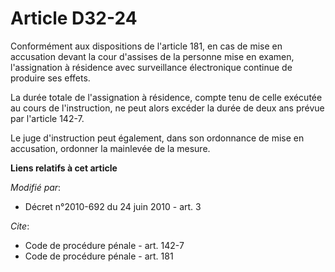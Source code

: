 # Article D32-24

Conformément aux dispositions de l'article 181, en cas de mise en accusation devant la cour d'assises de la personne mise en
examen, l'assignation à résidence avec surveillance électronique continue de produire ses effets. 

La durée totale de l'assignation à résidence, compte tenu de celle exécutée au cours de l'instruction, ne peut alors excéder
la durée de deux ans prévue par l'article 142-7. 

Le juge d'instruction peut également, dans son ordonnance de mise en accusation, ordonner la mainlevée de la mesure.

**Liens relatifs à cet article**

_Modifié par_:

  - Décret n°2010-692 du 24 juin 2010 - art. 3

_Cite_:

  - Code de procédure pénale - art. 142-7
  - Code de procédure pénale - art. 181
